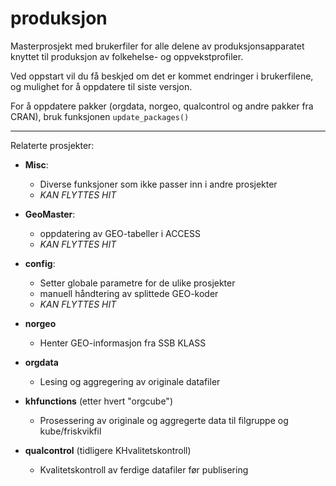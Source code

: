 # produksjon

Masterprosjekt med brukerfiler for alle delene av produksjonsapparatet knyttet til produksjon av folkehelse- og oppvekstprofiler. 

Ved oppstart vil du få beskjed om det er kommet endringer i brukerfilene, og mulighet for å oppdatere til siste versjon. 

For å oppdatere pakker (orgdata, norgeo, qualcontrol og andre pakker fra CRAN), bruk funksjonen `update_packages()`


--- 

Relaterte prosjekter: 
- **Misc**:
  - Diverse funksjoner som ikke passer inn i andre prosjekter
  - *KAN FLYTTES HIT* 
  
- **GeoMaster**: 
  - oppdatering av GEO-tabeller i ACCESS
  - *KAN FLYTTES HIT*
  
- **config**: 
  - Setter globale parametre for de ulike prosjekter
  - manuell håndtering av splittede GEO-koder
  - *KAN FLYTTES HIT*
  
- **norgeo**
  - Henter GEO-informasjon fra SSB KLASS
  
- **orgdata**
  - Lesing og aggregering av originale datafiler
  
- **khfunctions** (etter hvert "orgcube")
  - Prosessering av originale og aggregerte data til filgruppe og kube/friskvikfil
  
- **qualcontrol** (tidligere KHvalitetskontroll)
  - Kvalitetskontroll av ferdige datafiler før publisering
  
